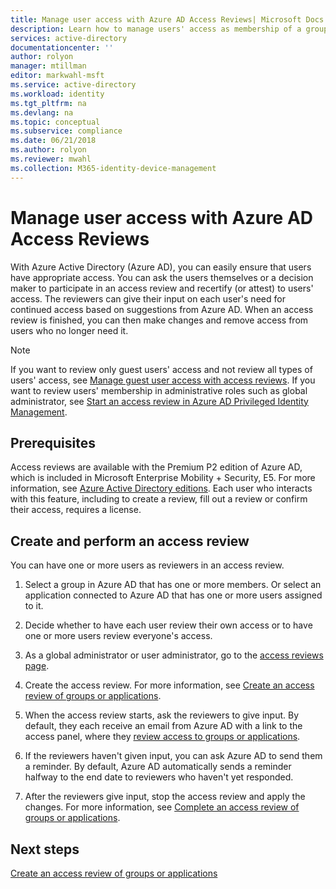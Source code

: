 ```yaml
---
title: Manage user access with Azure AD Access Reviews| Microsoft Docs
description: Learn how to manage users' access as membership of a group or assignment to an application with Azure Active Directory Access Reviews
services: active-directory
documentationcenter: ''
author: rolyon
manager: mtillman
editor: markwahl-msft
ms.service: active-directory
ms.workload: identity
ms.tgt_pltfrm: na
ms.devlang: na
ms.topic: conceptual
ms.subservice: compliance
ms.date: 06/21/2018
ms.author: rolyon
ms.reviewer: mwahl
ms.collection: M365-identity-device-management
---
```


# Manage user access with Azure AD Access Reviews

With Azure Active Directory (Azure AD), you can easily ensure that users have appropriate access. You can ask the users themselves or a decision maker to participate in an access review and recertify (or attest) to users' access. The reviewers can give their input on each user's need for continued access based on suggestions from Azure AD. When an access review is finished, you can then make changes and remove access from users who no longer need it.

> [!NOTE]
> If you want to review only guest users' access and not review all types of users' access, see [Manage guest user access with access reviews](manage-guest-access-with-access-reviews.md). If you want to review users' membership in administrative roles such as global administrator, see [Start an access review in Azure AD Privileged Identity Management](../privileged-identity-management/pim-how-to-start-security-review.md). 
>
>

## Prerequisites 


Access reviews are available with the Premium P2 edition of Azure AD, which is included in Microsoft Enterprise Mobility + Security, E5. For more information, see [Azure Active Directory editions](../fundamentals/active-directory-whatis.md). Each user who interacts with this feature, including to create a review, fill out a review or confirm their access, requires a license. 

## Create and perform an access review

You can have one or more users as reviewers in an access review.  

1. Select a group in Azure AD that has one or more members. Or select an application connected to Azure AD that has one or more users assigned to it. 

2. Decide whether to have each user review their own access or to have one or more users review everyone's access.

3. As a global administrator or user administrator, go to the [access reviews page](https://portal.azure.com/#blade/Microsoft_AAD_ERM/DashboardBlade/).

4. Create the access review. For more information, see [Create an access review of groups or applications](create-access-review.md).

5. When the access review starts, ask the reviewers to give input. By default, they each receive an email from Azure AD with a link to the access panel, where they [review access to groups or applications](perform-access-review.md).

6. If the reviewers haven't given input, you can ask Azure AD to send them a reminder. By default, Azure AD automatically sends a reminder halfway to the end date to reviewers who haven't yet responded.

7. After the reviewers give input, stop the access review and apply the changes. For more information, see [Complete an access review of groups or applications](complete-access-review.md).


## Next steps

[Create an access review of groups or applications](create-access-review.md)




